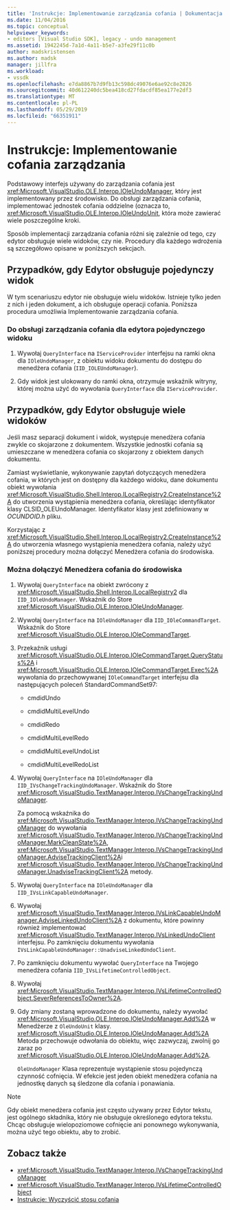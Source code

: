 ```yaml
---
title: 'Instrukcje: Implementowanie zarządzania cofania | Dokumentacja firmy Microsoft'
ms.date: 11/04/2016
ms.topic: conceptual
helpviewer_keywords:
- editors [Visual Studio SDK], legacy - undo management
ms.assetid: 1942245d-7a1d-4a11-b5e7-a3fe29f11c0b
author: madskristensen
ms.author: madsk
manager: jillfra
ms.workload:
- vssdk
ms.openlocfilehash: e7da8867b7d9fb13c598dc49076e6ae92c8e2826
ms.sourcegitcommit: 40d612240dc5bea418cd27fdacdf85ea177e2df3
ms.translationtype: MT
ms.contentlocale: pl-PL
ms.lasthandoff: 05/29/2019
ms.locfileid: "66351911"
---
```

# <a name="how-to-implement-undo-management"></a>Instrukcje: Implementowanie cofania zarządzania
Podstawowy interfejs używany do zarządzania cofania jest <xref:Microsoft.VisualStudio.OLE.Interop.IOleUndoManager>, który jest implementowany przez środowisko. Do obsługi zarządzania cofania, implementować jednostek cofania oddzielne (oznacza to, <xref:Microsoft.VisualStudio.OLE.Interop.IOleUndoUnit>, która może zawierać wiele poszczególne kroki.

 Sposób implementacji zarządzania cofania różni się zależnie od tego, czy edytor obsługuje wiele widoków, czy nie. Procedury dla każdego wdrożenia są szczegółowo opisane w poniższych sekcjach.

## <a name="cases-where-an-editor-supports-a-single-view"></a>Przypadków, gdy Edytor obsługuje pojedynczy widok
 W tym scenariuszu edytor nie obsługuje wielu widoków. Istnieje tylko jeden z nich i jeden dokument, a ich obsługuje operacji cofania. Poniższa procedura umożliwia Implementowanie zarządzania cofania.

### <a name="to-support-undo-management-for-a-single-view-editor"></a>Do obsługi zarządzania cofania dla edytora pojedynczego widoku

1. Wywołaj `QueryInterface` na `IServiceProvider` interfejsu na ramki okna dla `IOleUndoManager`, z obiektu widoku dokumentu do dostępu do menedżera cofania (`IID_IOLEUndoManager`).

2. Gdy widok jest ulokowany do ramki okna, otrzymuje wskaźnik witryny, której można użyć do wywołania `QueryInterface` dla `IServiceProvider`.

## <a name="cases-where-an-editor-supports-multiple-views"></a>Przypadków, gdy Edytor obsługuje wiele widoków
 Jeśli masz separacji dokument i widok, występuje menedżera cofania zwykle co skojarzone z dokumentem. Wszystkie jednostki cofania są umieszczane w menedżera cofania co skojarzony z obiektem danych dokumentu.

 Zamiast wyświetlanie, wykonywanie zapytań dotyczących menedżera cofania, w których jest on dostępny dla każdego widoku, dane dokumentu obiekt wywołania <xref:Microsoft.VisualStudio.Shell.Interop.ILocalRegistry2.CreateInstance%2A> do utworzenia wystąpienia menedżera cofania, określając identyfikator klasy CLSID_OLEUndoManager. Identyfikator klasy jest zdefiniowany w *OCUNDOID.h* pliku.

 Korzystając z <xref:Microsoft.VisualStudio.Shell.Interop.ILocalRegistry2.CreateInstance%2A> do utworzenia własnego wystąpienia menedżera cofania, należy użyć poniższej procedury można dołączyć Menedżera cofania do środowiska.

### <a name="to-hook-your-undo-manager-into-the-environment"></a>Można dołączyć Menedżera cofania do środowiska

1. Wywołaj `QueryInterface` na obiekt zwrócony z <xref:Microsoft.VisualStudio.Shell.Interop.ILocalRegistry2> dla `IID_IOleUndoManager`. Wskaźnik do Store <xref:Microsoft.VisualStudio.OLE.Interop.IOleUndoManager>.

2. Wywołaj `QueryInterface` na `IOleUndoManager` dla `IID_IOleCommandTarget`. Wskaźnik do Store <xref:Microsoft.VisualStudio.OLE.Interop.IOleCommandTarget>.

3. Przekaźnik usługi <xref:Microsoft.VisualStudio.OLE.Interop.IOleCommandTarget.QueryStatus%2A> i <xref:Microsoft.VisualStudio.OLE.Interop.IOleCommandTarget.Exec%2A> wywołania do przechowywanej `IOleCommandTarget` interfejsu dla następujących poleceń StandardCommandSet97:

   - cmdidUndo

   - cmdidMultiLevelUndo

   - cmdidRedo

   - cmdidMultiLevelRedo

   - cmdidMultiLevelUndoList

   - cmdidMultiLevelRedoList

4. Wywołaj `QueryInterface` na `IOleUndoManager` dla `IID_IVsChangeTrackingUndoManager`. Wskaźnik do Store <xref:Microsoft.VisualStudio.TextManager.Interop.IVsChangeTrackingUndoManager>.

    Za pomocą wskaźnika do <xref:Microsoft.VisualStudio.TextManager.Interop.IVsChangeTrackingUndoManager> do wywołania <xref:Microsoft.VisualStudio.TextManager.Interop.IVsChangeTrackingUndoManager.MarkCleanState%2A>, <xref:Microsoft.VisualStudio.TextManager.Interop.IVsChangeTrackingUndoManager.AdviseTrackingClient%2A>i <xref:Microsoft.VisualStudio.TextManager.Interop.IVsChangeTrackingUndoManager.UnadviseTrackingClient%2A> metody.

5. Wywołaj `QueryInterface` na `IOleUndoManager` dla `IID_IVsLinkCapableUndoManager`.

6. Wywołaj <xref:Microsoft.VisualStudio.TextManager.Interop.IVsLinkCapableUndoManager.AdviseLinkedUndoClient%2A> z dokumentu, które powinny również implementować <xref:Microsoft.VisualStudio.TextManager.Interop.IVsLinkedUndoClient> interfejsu. Po zamknięciu dokumentu wywołania `IVsLinkCapableUndoManager::UnadviseLinkedUndoClient`.

7. Po zamknięciu dokumentu wywołać `QueryInterface` na Twojego menedżera cofania `IID_IVsLifetimeControlledObject`.

8. Wywołaj <xref:Microsoft.VisualStudio.TextManager.Interop.IVsLifetimeControlledObject.SeverReferencesToOwner%2A>.

9. Gdy zmiany zostaną wprowadzone do dokumentu, należy wywołać <xref:Microsoft.VisualStudio.OLE.Interop.IOleUndoManager.Add%2A> w Menedżerze z `OleUndoUnit` klasy. <xref:Microsoft.VisualStudio.OLE.Interop.IOleUndoManager.Add%2A> Metoda przechowuje odwołania do obiektu, więc zazwyczaj, zwolnij go zaraz po <xref:Microsoft.VisualStudio.OLE.Interop.IOleUndoManager.Add%2A>.

   `OleUndoManager` Klasa reprezentuje wystąpienie stosu pojedynczą czynność cofnięcia. W efekcie jest jeden obiekt menedżera cofania na jednostkę danych są śledzone dla cofania i ponawiania.

> [!NOTE]
> Gdy obiekt menedżera cofania jest często używany przez Edytor tekstu, jest ogólnego składnika, który nie obsługuje określonego edytora tekstu. Chcąc obsługuje wielopoziomowe cofnięcie ani ponownego wykonywania, można użyć tego obiektu, aby to zrobić.

## <a name="see-also"></a>Zobacz także
- <xref:Microsoft.VisualStudio.TextManager.Interop.IVsChangeTrackingUndoManager>
- <xref:Microsoft.VisualStudio.TextManager.Interop.IVsLifetimeControlledObject>
- [Instrukcje: Wyczyścić stosu cofania](../extensibility/how-to-clear-the-undo-stack.md)